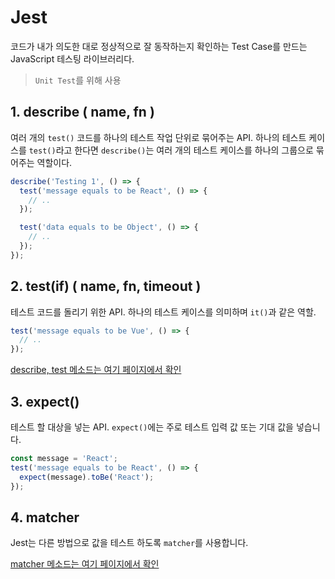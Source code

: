# Jest

코드가 내가 의도한 대로 정상적으로 잘 동작하는지 확인하는 Test Case를 만드는 JavaScript 테스팅 라이브러리다.

> `Unit Test`를 위해 사용

## 1. describe ( name, fn )

여러 개의 `test()` 코드를 하나의 테스트 작업 단위로 묶어주는 API. 하나의 테스트 케이스를 `test()`라고 한다면 `describe()`는 여러 개의 테스트 케이스를 하나의 그룹으로 묶어주는 역할이다.

```ts
describe('Testing 1', () => {
  test('message equals to be React', () => {
    // ..
  });

  test('data equals to be Object', () => {
    // ..
  });
});
```

## 2. test(if) ( name, fn, timeout )

테스트 코드를 돌리기 위한 API. 하나의 테스트 케이스를 의미하며 `it()`과 같은 역할.

```ts
test('message equals to be Vue', () => {
  // ..
});
```

[describe, test 메소드는 여기 페이지에서 확인](/jest/globals.md)

## 3. expect()

테스트 할 대상을 넣는 API. `expect()`에는 주로 테스트 입력 값 또는 기대 값을 넣습니다.

```ts
const message = 'React';
test('message equals to be React', () => {
  expect(message).toBe('React');
});
```

## 4. matcher

Jest는 다른 방법으로 값을 테스트 하도록 `matcher`를 사용합니다.

[matcher 메소드는 여기 페이지에서 확인](/jest/expect.md)
